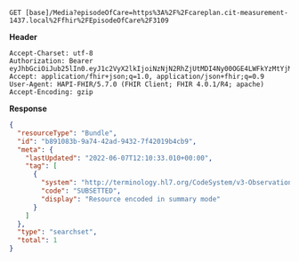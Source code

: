 `GET [base]/Media?episodeOfCare=https%3A%2F%2Fcareplan.cit-measurement-1437.local%2Ffhir%2FEpisodeOfCare%2F3109`

__Header__
```
Accept-Charset: utf-8
Authorization: Bearer eyJhbGciOiJub25lIn0.eyJ1c2VyX2lkIjoiNzNjN2RhZjUtMDI4Ny00OGE4LWFkYzMtYjM0ODQ2YzA4MmJmIiwicmVhbG1fYWNjZXNzIjp7InJvbGVzIjpbIk1lZGlhLnNlYXJjaCIsIlF1ZXN0aW9ubmFpcmVSZXNwb25zZS5zZWFyY2giLCJPYnNlcnZhdGlvbi5zZWFyY2giXX0sInVzZXJfdHlwZSI6IlNZU1RFTSJ9.
Accept: application/fhir+json;q=1.0, application/json+fhir;q=0.9
User-Agent: HAPI-FHIR/5.7.0 (FHIR Client; FHIR 4.0.1/R4; apache)
Accept-Encoding: gzip
```



__Response__
```json
{
  "resourceType": "Bundle",
  "id": "b891083b-9a74-42ad-9432-7f42019b4cb9",
  "meta": {
    "lastUpdated": "2022-06-07T12:10:33.010+00:00",
    "tag": [
      {
        "system": "http://terminology.hl7.org/CodeSystem/v3-ObservationValue",
        "code": "SUBSETTED",
        "display": "Resource encoded in summary mode"
      }
    ]
  },
  "type": "searchset",
  "total": 1
}
```